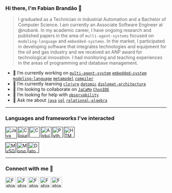 ### Hi there, I'm Fabian Brandão 👋

> I graduated as a Technician in Industrial Automation and a Bachelor of Computer Science. I am currently an Associate Software Engineer at @nubank. In my academic career, I have ongoing research and published papers in the area of `multi-agent-systems` focused on `modeling-language` and `embedded-systems`. In the market, I participated in developing software that integrates technologies and equipment for the oil and gas industry and we received an ANP award for technological innovation. I had monitoring and teaching experiences in the areas of programming and database management.

- 🔭 I’m currently working on [`multi-agent-system`]() [`embedded-system`]() [`modeling-language`]() [`metamodel`]() [`compiler`]()
- 🌱 I’m currently learning [`clojure`]() [`datomic`]() [`diplomat-architecture`]()
- 👯 I’m looking to collaborate on [`JaCaMo`]() [`ChonIDE`]()
- 🤔 I’m looking for help with [`observability`]()
- 💬 Ask me about [`java`]() [`sql`]() [`relational-algebra`]()

---

### Languages and frameworks I've interacted

<div>
  
  [<img align="left" alt="Java" src="https://logodownload.org/wp-content/uploads/2017/04/java-logo.png" height="36px"/>]()
  
  [<img align="left" alt="Clojure" src="https://cdn.jsdelivr.net/gh/devicons/devicon/icons/clojure/clojure-original.svg" height="33px"/>]()

  [<img align="left" alt="C" src="https://upload.wikimedia.org/wikipedia/commons/thumb/1/18/C_Programming_Language.svg/1200px-C_Programming_Language.svg.png" height="33px">]()
  
  [<img align="left" alt="Arduino" src="https://brandslogos.com/wp-content/uploads/images/large/arduino-logo-1.png" height="33px">]()
  
  [<img align="left" alt="Python" src="https://logodownload.org/wp-content/uploads/2019/10/python-logo.png" height="33px">]()
  
  [<img align="left" alt="HTML CSS JS" src="https://www.freepnglogos.com/uploads/html5-logo-png/html5-logo-devextreme-multi-purpose-controls-html-javascript-3.png" height="33px">]()
  
  <br><br>
  
  [<img align="left" alt="MySQL" src="https://logodownload.org/wp-content/uploads/2016/10/mysql-logo-1.png" height="33px">]()
  
  [<img align="left" alt="MongoDB" src="https://cdn.iconscout.com/icon/free/png-256/mongodb-3629020-3030245.png" height="33px">]()
  
  [<img align="left" alt="Datomic" src="https://www.datomic.com/images/datomic-logo-290x230.png" height="33px">]()
  
</div>

<br><br>

---

### Connect with me 🔗
<div>

  [<img align="left" alt="Fabian Brandão | LinkedIn" height="33px" src="https://upload.wikimedia.org/wikipedia/commons/8/81/LinkedIn_icon.svg" />](https://www.linkedin.com/in/fabian-brand%C3%A3o-b0a53111b/)


  [<img align="left" alt="Fabian Brandão | Researchgate" height="33px" src="https://upload.wikimedia.org/wikipedia/commons/thumb/5/5e/ResearchGate_icon_SVG.svg/2048px-ResearchGate_icon_SVG.svg.png" />](https://www.researchgate.net/profile/Fabian-Manoel-2)

  [<img align="left" alt="Fabian Brandão | Google Scholar" height="33px" src="https://upload.wikimedia.org/wikipedia/commons/thumb/c/c7/Google_Scholar_logo.svg/2048px-Google_Scholar_logo.svg.png" />](https://scholar.google.com.br/citations?hl=pt-BR&user=CR7Ba8EAAAAJ&view_op=list_works&gmla=ABEO0YqB6icXGBa8FkhpogeBFDAr_QJUYzAMtlTXrwD3Tjxc2CqS-_pvFA7k6tj63JHHMJRHVSu1LGFwBip_25YXg4XeZx2K-cOFrztdFo8iLJ7kyZVs5Em0S9CHzQuBdGIquW8FHoKQfvSdpCZiDXC_fGOy6rg&iaan=FCPB+Manoel)

  [<img align="left" alt="Fabian Brandão | ORCID" height="33px" src="https://upload.wikimedia.org/wikipedia/commons/thumb/0/06/ORCID_iD.svg/2048px-ORCID_iD.svg.png" />](https://orcid.org/0000-0003-0614-0592)

  [<img align="left" alt="Fabian Brandão | Instagram" height="33px" src="https://logodownload.org/wp-content/uploads/2017/04/instagram-logo.png" />](https://www.instagram.com/fabian.brandao/)

</div>

<br>
